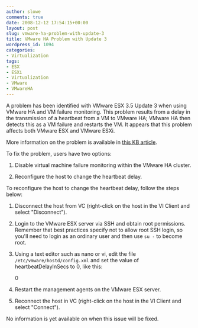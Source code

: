```yaml
---
author: slowe
comments: true
date: 2008-12-12 17:54:15+00:00
layout: post
slug: vmware-ha-problem-with-update-3
title: VMware HA Problem with Update 3
wordpress_id: 1094
categories:
- Virtualization
tags:
- ESX
- ESXi
- Virtualization
- VMware
- VMwareHA
---
```


A problem has been identified with VMware ESX 3.5 Update 3 when using VMware HA and VM failure monitoring. This problem results from a delay in the transmission of a heartbeat from a VM to VMware HA; VMware HA then detects this as a VM failure and restarts the VM. It appears that this problem affects both VMware ESX and VMware ESXi.

More information on the problem is available in [this KB article](http://kb.vmware.com/selfservice/microsites/search.do?language=en_US&cmd=displayKC&externalId=1007899).

To fix the problem, users have two options:

1. Disable virtual machine failure monitoring within the VMware HA cluster.

2. Reconfigure the host to change the heartbeat delay.

To reconfigure the host to change the heartbeat delay, follow the steps below:

1. Disconnect the host from VC (right-click on the host in the VI Client and select "Disconnect").

2. Login to the VMware ESX server via SSH and obtain root permissions. Remember that best practices specify not to allow root SSH login, so you'll need to login as an ordinary user and then use `su -` to become root.

3. Using a text editor such as nano or vi, edit the file `/etc/vmware/hostd/config.xml` and set the value of heartbeatDelayInSecs to 0, like this:

	<vmsvc>  
	<heartbeatDelayInSecs>0</heartbeatDelayInSecs>  
	</vmsvc>

4. Restart the management agents on the VMware ESX server.

5. Reconnect the host in VC (right-click on the host in the VI Client and select "Connect").

No information is yet available on when this issue will be fixed.
